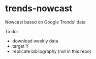 # trends-nowcast
Nowcast based on Google Trends' data

To do: 
- download weekly data
- target Y
- replicate bibliography (not in this repo)
